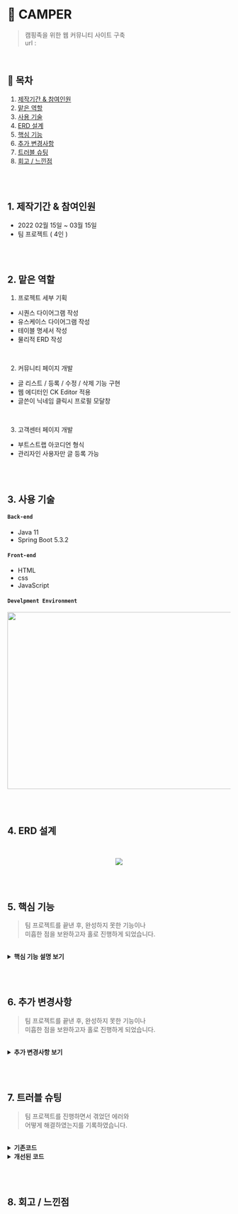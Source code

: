 # :pushpin: CAMPER
> 캠핑족을 위한 웹 커뮤니티 사이트 구축  
> url : 

</br>

## :bookmark: 목차
1. [제작기간 & 참여인원](#1-제작기간--참여인원)
2. [맡은 역할](#2-맡은-역할)
3. [사용 기술](#3-사용-기술)
4. [ERD 설계](#4-ERD-설계)
5. [핵심 기능](#5-핵심-기능)
6. [추가 변경사항](#6-추가-변경사항)
7. [트러블 슈팅](#7-트러블-슈팅)
8. [회고 / 느낀점](#8-회고--느낀점)

</br></br>

## 1. 제작기간 & 참여인원
- 2022 02월 15일 ~ 03월 15일
- 팀 프로젝트 ( 4인 )

</br></br>

## 2. 맡은 역할
1. 프로젝트 세부 기획
  - 시퀀스 다이어그램 작성
  - 유스케이스 다이어그램 작성
  - 테이블 명세서 작성
  - 물리적 ERD 작성

</br>

2. 커뮤니티 페이지 개발
  - 글 리스트 / 등록 / 수정 / 삭제 기능 구현
  - 웹 에디터인 CK Editor 적용 
  - 글쓴이 닉네임 클릭시 프로필 모달창

</br>

3. 고객센터 페이지 개발
  - 부트스트랩 아코디언 형식
  - 관리자인 사용자만 글 등록 가능

</br></br>

## 3. 사용 기술
#### `Back-end`
  - Java 11
  - Spring Boot 5.3.2

#### `Front-end`
  - HTML
  - css
  - JavaScript

#### `Develpment Environment`
<p align="center">
<img src="https://user-images.githubusercontent.com/107043926/173319952-bf310141-537e-4820-88dc-05bb27d17615.png"
     width="1000" height="400">
</p>

</br></br>

## 4. ERD 설계
<br/>
<p align="center">
<img src="https://user-images.githubusercontent.com/107043926/173349847-2f931a2d-9fdb-49c1-907f-73e442e0a997.png">
</p>

</br></br>

## 5. 핵심 기능
> 팀 프로젝트를 끝낸 후, 완성하지 못한 기능이나  
> 미흡한 점을 보완하고자 홀로 진행하게 되었습니다.

</br>

<details>
<summary><b>핵심 기능 설명 보기</b></summary>
<div markdown="1">
  
<div>
</details>
  
</br></br>


## 6. 추가 변경사항
> 팀 프로젝트를 끝낸 후, 완성하지 못한 기능이나  
> 미흡한 점을 보완하고자 홀로 진행하게 되었습니다.

</br>

<details>
<summary><b>추가 변경사항 보기</b></summary>
<div markdown="1">

### 6-1 커뮤니티 게시판 MyBatis 프레임워크로 변경
  SQL문이 프로그래밍 소스 코드로부터 완전히 분리되어 아래 3가지 기능이 향상되므로  
  변경이 필수라고 생각했고 추가 진행사항으로 결정하고 실행에 옮겼습니다.
  - 코드의 간결성
  - 유지보수성 향상
  - 이식성 향상
  
  </br>
  
  기존 프로젝트의 디렉터리구조를 Mybatis를 적용시켜 아래와 같은 디렉터리 구조로 만들었습니다.
  
  </br>
  
  <p align="center">
  <img src="https://user-images.githubusercontent.com/107043926/173869875-78432eca-94d9-4c96-88d4-de3a37f387d8.png">
  </p>
  
  </br>
  
  <p align="center">
  <img src="https://user-images.githubusercontent.com/107043926/173869968-3ba6bafc-bd90-4927-b508-43c9d492c635.png">
  </p>
    
  </br>
  
  Mybatis 프레임워크를 적용하기 위해서는 4개의 파일을 작성하고 Controller을 수정했습니다.
  <details>
  <summary><b>Mapper.xml 코드확인</b></summary>
  <div markdown="1">
    
    ```java
    /**
    * CommMapper.xml
    */
    <?xml version="1.0" encoding="UTF-8"?>
    <!DOCTYPE mapper 
    PUBLIC "-//mybatis.org//DTD Mapper 3.0//EN" "http://mybatis.org/dtd/mybatis-3-mapper.dtd">
    <mapper namespace="com.camper.mapper.CommMapper">
        <!-- 게시판 Mapper.xml -->

        <!-- 커뮤니티 메인페이지 3개 List -->
        <select id="boardMain" parameterType="com.camper.model.BoardTO" resultType="com.camper.model.BoardTO">
            SELECT pseq
                    , title
                    , nick
                    , type
                    , date_format( wdate, '%y-%m-%d' ) wdate
            FROM p_table
            WHERE type="#{type}"
            ORDER BY pseq desc limit 0,5
        </select>


        <!-- 커뮤니티 캠핑로그 List -->
        <select id="camplogList" parameterType="com.camper.model.BoardTO" resultType="com.camper.model.BoardTO">
            SELECT pseq
                    , title
                    , nick
                    , type
                    , date_format( wdate, '%y-%m-%d' ) wdate
            FROM p_table
            WHERE type="l"
            ORDER BY pseq desc


        <!-- 커뮤니티 캠핑꿀팁 List -->
        <select id="camplogList" parameterType="com.camper.model.BoardTO" resultType="com.camper.model.BoardTO">
            SELECT pseq
                    , title
                    , nick
                    , type
                    , date_format( wdate, '%y-%m-%d' ) wdate
            FROM p_table
            WHERE type="t"
            ORDER BY pseq desc
        </select>


        <!-- 커뮤니티 캠핑가자 List -->
        <select id="camplogList" parameterType="com.camper.model.BoardTO" resultType="com.camper.model.BoardTO">
            SELECT pseq
                    , title
                    , nick
                    , type
                    , date_format( wdate, '%y-%m-%d' ) wdate
            FROM p_table
            WHERE type="g"
            ORDER BY pseq desc


        <!-- 커뮤니티 게시물 보기 -->
        <select id="viewBoard" pparameterType="com.camper.model.BoardTO">
            SELECT title
                    , nick
                    , date_format( wdate, '%y-%m-%d' ) wdate
                    , content
                    , type 
            FROM p_table 
            WHERE pseq = #{pseq}
        </select>   


        <!-- 커뮤니티 게시물 등록 -->
        <insert id="writeBoard" parameterType="com.camper.model.BoardTO">
            INSERT INTO p_table 
            VALUES( 0, #{title}, #{nick}, #{pwd}, #{content}, #{type}, now(), #{heart}, #{preply} )


        <!-- 커뮤니티 게시물 삭제 -->
        <delete id="deleteBoard" parameterType="com.camper.model.BoardTO">
            DELETE FROM p_table 
            WHERE pseq = #{pseq} AND pwd = #{pwd}
        </delete>


        <!-- 게시물 수정 -->
        <update id="modifyBoard" parameterType="com.camper.model.BoardTO">
            UPDATE p_table SET title = #{title}, content = #{content} 
            WHERE pseq = #{pseq}
        </update>


        <!-- 공지사항 List -->
        <select id="noticeList" parameterType="com.camper.model.BoardTO" resultType="com.camper.model.BoardTO">
            SELECT nseq
                    , title
                    , nick
                    , type
                    , date_format( wdate, '%y-%m-%d' ) wdate 
            FROM n_board 
            WHERE type = 'n'
            ORDER BY nseq desc
        </select>


        <!-- 공지사항 게시물 보기 -->
        <select id="noticeView" parameterType="com.camper.model.BoardTO">
            SELECT title
                    , nick
                    , date_format( wdate, '%y-%m-%d' ) wdate
                    , content
                    , type
            FROM n_board 
            WHERE nseq = #{nseq}
        </select>  


        <!-- FAQ List -->
        <select id="faqList" parameterType="com.camper.model.NboardTO" resultType="com.camper.model.NboardTO">
            SELECT nseq
                    , title
                    , nick
                    , content
                    , date_format(wdate, '%Y-%m-%d' ) wdate
            FROM n_board 
            WHERE type = 'f' 
            ORDER BY nseq desc
        </select>
     </mapper>
    
    ```
   </div>
 </details>

  
#### 6-2 구현하지 못했던 게시물 검색 기능
  프로젝트 구현 당시 다른 팀원이 검색기능을 구현 못했지만, 검색기능은 게시판 있어서  
  필수인 기능이라고 생각했고 추가 진행사항으로 결정하고 실행에 옮겼습니다.
  
  </br>
  
#### 6-3 서버 구축 및 배포
  

<div>
</details>
  
</br></br>

## 7. 트러블 슈팅
> 팀 프로젝트를 진행하면서 겪었던 에러와  
> 어떻게 해결하였는지를 기록하였습니다.

</br>

<details>
<summary><b>기존코드</b></summary>
<div markdown="1">
</div>
</details>

<details>
<summary><b>개선된 코드</b></summary>
<div markdown="1">
</div>
</details>

</br></br>

## 8. 회고 / 느낀점

</br></br>
